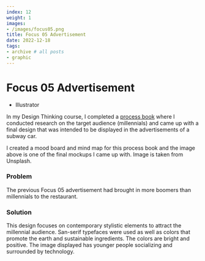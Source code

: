 ```yaml
---
index: 12
weight: 1
images:
- /images/focus05.png
title: Focus 05 Advertisement
date: 2022-12-18
tags:
- archive # all posts
- graphic
---
```


# Focus 05 Advertisement
- Illustrator

In my Design Thinking course, I completed a <a target="_blank" href="https://www.dropbox.com/s/j61v43zxqlqqxsf/2022.12.7_GRA%20280%20Project%20Process%20Book%20-%20Gomez.pdf?dl=0" style="color: var(--main);" onmouseover="this.style.color='var(--dark)'" onmouseout="this.style.color='var(--main)'">process book</a> where I conducted research on the target audience (millennials) and came up with a final design that was intended to be displayed in the advertisements of a subway car.

I created a mood board and mind map for this process book and the image above is one of the final mockups I came up with. Image is taken from Unsplash.

### Problem
The previous Focus 05 advertisement had brought in more boomers than millennials to the restaurant.

### Solution
This design focuses on contemporary stylistic elements to attract the millennial audience. San-serif typefaces were used as well as colors that promote the earth and sustainable ingredients. The colors are bright and positive. The image displayed has younger people socializing and surrounded by technology.